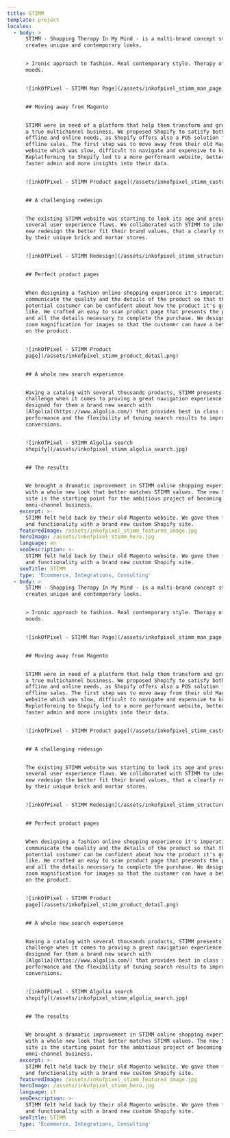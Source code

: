 ```yaml
---
title: STIMM
template: project
locales:
  - body: >
      STIMM - Shopping Therapy In My Mind - is a multi-brand concept store that
      creates unique and contemporary looks.


      > Ironic approach to fashion. Real contemporary style. Therapy of my
      moods.


      ![inkOfPixel - STIMM Man Page](/assets/inkofpixel_stimm_man_page.png)


      ## Moving away from Magento


      STIMM were in need of a platform that help them transform and grow toward
      a true multichannel business. We proposed Shopify to satisfy both their
      offline and online needs, as Shopify offers also a POS solution for
      offline sales. The first step was to move away from their old Magento
      website which was slow, difficult to navigate and expensive to keep up.
      Replatforming to Shopify led to a more performant website, better and
      faster admin and more insights into their data. 


      ![inkOfPixel - STIMM Product page](/assets/inkofpixel_stimm_customize.jpg)


      ## A challenging redesign


      The existing STIMM website was starting to look its age and presented
      several user experience flaws. We collaborated with STIMM to identify a
      new redesign the better fit their brand values, that a clearly represented
      by their unique brick and mortar stores. 


      ![inkOfPixel - STIMM Redesign](/assets/inkofpixel_stimm_structure.jpg)


      ## Perfect product pages


      When designing a fashion online shopping experience it's imperative to
      communicate the quality and the details of the product so that the
      potential costumer can be confident about how the product it's gonna look
      like. We crafted an easy to scan product page that presents the product
      and all the details necessary to complete the purchase. We designed also
      zoom magnification for images so that the customer can have a better look
      on the product.  


      ![inkOfPixel - STIMM Product
      page](/assets/inkofpixel_stimm_product_detail.png)


      ## A whole new search experience


      Having a catalog with several thousands products, STIMM presents a unique
      challenge when it comes to proving a great navigation experience. We
      designed for them a brand new search with
      [Algolia](https://www.algolia.com/) that provides best in class search
      performance and the flexibility of tuning search results to improve
      conversions.


      ![inkOfPixel - STIMM Algolia search
      shopify](/assets/inkofpixel_stimm_algolia_search.jpg)


      ## The results


      We brought a dramatic improvement in STIMM online shopping experience,
      with a whole new look that better matches STIMM values. The new Shopify
      site is the starting point for the ambitious project of becoming a truly
      omni-channel business.
    excerpt: >-
      STIMM felt held back by their old Magento website. We gave them freedom
      and functionality with a brand new custom Shopify site.
    featuredImage: /assets/inkofpixel_stimm_featured_image.jpg
    heroImage: /assets/inkofpixel_stimm_hero.jpg
    language: en
    seoDescription: >-
      STIMM felt held back by their old Magento website. We gave them freedom
      and functionality with a brand new custom Shopify site.
    seoTitle: STIMM
    type: 'Ecommerce, Integrations, Consulting'
  - body: >
      STIMM - Shopping Therapy In My Mind - is a multi-brand concept store that
      creates unique and contemporary looks.


      > Ironic approach to fashion. Real contemporary style. Therapy of my
      moods.


      ![inkOfPixel - STIMM Man Page](/assets/inkofpixel_stimm_man_page.png)


      ## Moving away from Magento


      STIMM were in need of a platform that help them transform and grow toward
      a true multichannel business. We proposed Shopify to satisfy both their
      offline and online needs, as Shopify offers also a POS solution for
      offline sales. The first step was to move away from their old Magento
      website which was slow, difficult to navigate and expensive to keep up.
      Replatforming to Shopify led to a more performant website, better and
      faster admin and more insights into their data. 


      ![inkOfPixel - STIMM Product page](/assets/inkofpixel_stimm_customize.jpg)


      ## A challenging redesign


      The existing STIMM website was starting to look its age and presented
      several user experience flaws. We collaborated with STIMM to identify a
      new redesign the better fit their brand values, that a clearly represented
      by their unique brick and mortar stores. 


      ![inkOfPixel - STIMM Redesign](/assets/inkofpixel_stimm_structure.jpg)


      ## Perfect product pages


      When designing a fashion online shopping experience it's imperative to
      communicate the quality and the details of the product so that the
      potential costumer can be confident about how the product it's gonna look
      like. We crafted an easy to scan product page that presents the product
      and all the details necessary to complete the purchase. We designed also
      zoom magnification for images so that the customer can have a better look
      on the product.  


      ![inkOfPixel - STIMM Product
      page](/assets/inkofpixel_stimm_product_detail.png)


      ## A whole new search experience


      Having a catalog with several thousands products, STIMM presents a unique
      challenge when it comes to proving a great navigation experience. We
      designed for them a brand new search with
      [Algolia](https://www.algolia.com/) that provides best in class search
      performance and the flexibility of tuning search results to improve
      conversions.


      ![inkOfPixel - STIMM Algolia search
      shopify](/assets/inkofpixel_stimm_algolia_search.jpg)


      ## The results


      We brought a dramatic improvement in STIMM online shopping experience,
      with a whole new look that better matches STIMM values. The new Shopify
      site is the starting point for the ambitious project of becoming a truly
      omni-channel business.
    excerpt: >-
      STIMM felt held back by their old Magento website. We gave them freedom
      and functionality with a brand new custom Shopify site.
    featuredImage: /assets/inkofpixel_stimm_featured_image.jpg
    heroImage: /assets/inkofpixel_stimm_hero.jpg
    language: it
    seoDescription: >-
      STIMM felt held back by their old Magento website. We gave them freedom
      and functionality with a brand new custom Shopify site.
    seoTitle: STIMM
    type: 'Ecommerce, Integrations, Consulting'
---
```


